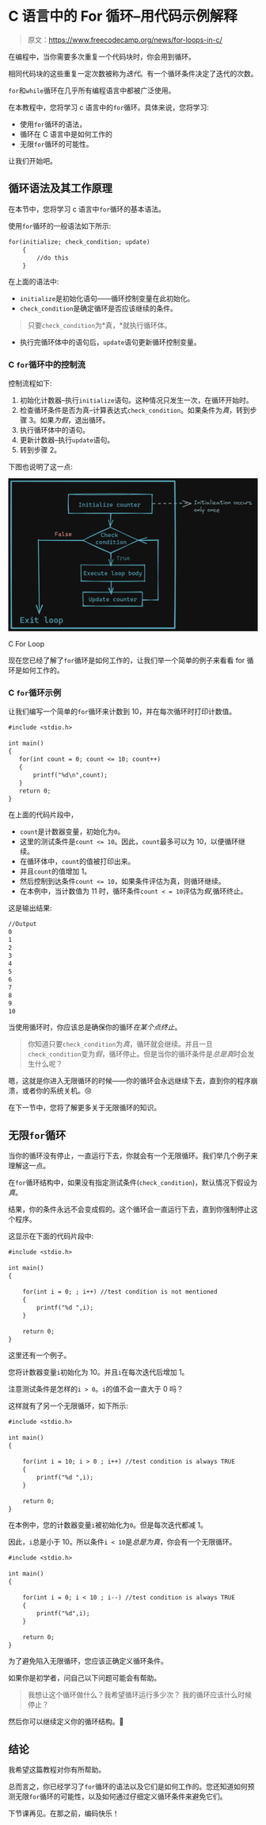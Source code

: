 # C 语言中的 For 循环–用代码示例解释

> 原文：<https://www.freecodecamp.org/news/for-loops-in-c/>

在编程中，当你需要多次重复一个代码块时，你会用到循环。

相同代码块的这些重复一定次数被称为*迭代*。有一个循环条件决定了迭代的次数。

`for`和`while`循环在几乎所有编程语言中都被广泛使用。

在本教程中，您将学习 c 语言中的`for`循环。具体来说，您将学习:

*   使用`for`循环的语法，
*   循环在 C 语言中是如何工作的
*   无限`for`循环的可能性。

让我们开始吧。

## 循环语法及其工作原理

在本节中，您将学习 c 语言中`for`循环的基本语法。

使用`for`循环的一般语法如下所示:

```
for(initialize; check_condition; update)
    {
        //do this
    }
```

在上面的语法中:

*   `initialize`是初始化语句——循环控制变量在此初始化。
*   `check_condition`是确定循环是否应该继续的条件。

> 只要`check_condition`为*真，*就执行循环体。

*   执行完循环体中的语句后，`update`语句更新循环控制变量。

### C `for`循环中的控制流

控制流程如下:

1.  初始化计数器–执行`initialize`语句。这种情况只发生一次，在循环开始时。
2.  检查循环条件是否为真–计算表达式`check_condition`。如果条件为*真*，转到步骤 3。如果*为假*，退出循环。
3.  执行循环体中的语句。
4.  更新计数器–执行`update`语句。
5.  转到步骤 2。

下图也说明了这一点:

![image-66](img/b4eb68703f6a23ccb15fb48de1236779.png)

C For Loop

现在您已经了解了`for`循环是如何工作的，让我们举一个简单的例子来看看 for 循环是如何工作的。

### C `for`循环示例

让我们编写一个简单的`for`循环来计数到 10，并在每次循环时打印计数值。

```
#include <stdio.h>

int main() 
{
   for(int count = 0; count <= 10; count++)
   {
       printf("%d\n",count);
   }
   return 0;
}
```

在上面的代码片段中，

*   `count`是计数器变量，初始化为`0`。
*   这里的测试条件是`count <= 10`。因此，`count`最多可以为 10，以便循环继续。
*   在循环体中，`count`的值被打印出来。
*   并且`count`的值增加 1。
*   然后控制到达条件`count <= 10`，如果条件评估为真，则循环继续。
*   在本例中，当计数值为 11 时，循环条件`count < = 10`评估为*假*,循环终止。

这是输出结果:

```
//Output
0
1
2
3
4
5
6
7
8
9
10
```

当使用循环时，你应该总是确保你的循环*在某个点终止*。

> 你知道只要`check_condition`为*真*，循环就会继续。并且一旦`check_condition`变为*假*，循环停止。但是当你的循环条件是*总是真*时会发生什么呢？

嗯，这就是你进入无限循环的时候——你的循环会永远继续下去，直到你的程序崩溃，或者你的系统关机。😢

在下一节中，您将了解更多关于无限循环的知识。

## 无限`for`循环

当你的循环没有停止，一直运行下去，你就会有一个无限循环。我们举几个例子来理解这一点。

在`for`循环结构中，如果没有指定测试条件(`check_condition`)，默认情况下假设为*真*。

结果，你的条件永远不会变成假的。这个循环会一直运行下去，直到你强制停止这个程序。

这显示在下面的代码片段中:

```
#include <stdio.h>

int main()
{

    for(int i = 0; ; i++) //test condition is not mentioned
    {
        printf("%d ",i);
    }

    return 0;
} 
```

这里还有一个例子。

您将计数器变量`i`初始化为 10。并且`i`在每次迭代后增加 1。

注意测试条件是怎样的`i > 0`。`i`的值不会一直大于 0 吗？

这样就有了另一个无限循环，如下所示:

```
#include <stdio.h>

int main()
{

    for(int i = 10; i > 0 ; i++) //test condition is always TRUE
    {
        printf("%d ",i);
    }

    return 0;
} 
```

在本例中，您的计数器变量`i`被初始化为`0`。但是每次迭代都减 1。

因此，`i`总是小于 10。所以条件`i < 10`是*总是为真*，你会有一个无限循环。

```
#include <stdio.h>

int main()
{

    for(int i = 0; i < 10 ; i--) //test condition is always TRUE
    {
        printf("%d",i);
    }

    return 0;
}
```

为了避免陷入无限循环，您应该正确定义循环条件。

如果你是初学者，问自己以下问题可能会有帮助。

> 我想让这个循环做什么？我希望循环运行多少次？
> 我的循环应该什么时候停止？

然后你可以继续定义你的循环结构。🙂

## 结论

我希望这篇教程对你有所帮助。

总而言之，你已经学习了`for`循环的语法以及它们是如何工作的。您还知道如何预测无限`for`循环的可能性，以及如何通过仔细定义循环条件来避免它们。

下节课再见。在那之前，编码快乐！